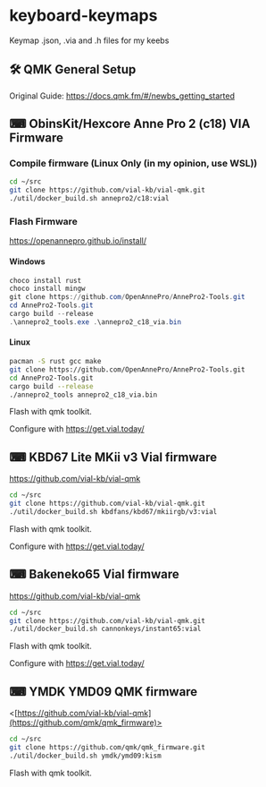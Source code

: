 # keyboard-keymaps

Keymap .json, .via and .h files for my keebs

## 🛠️ QMK General Setup

Original Guide: <https://docs.qmk.fm/#/newbs_getting_started>

## ⌨ ObinsKit/Hexcore Anne Pro 2 (c18) VIA Firmware

### Compile firmware (Linux Only (in my opinion, use WSL))

```bash
cd ~/src
git clone https://github.com/vial-kb/vial-qmk.git
./util/docker_build.sh annepro2/c18:vial
```

### Flash Firmware

<https://openannepro.github.io/install/>

#### Windows

```powershell
choco install rust
choco install mingw
git clone https://github.com/OpenAnnePro/AnnePro2-Tools.git
cd AnnePro2-Tools.git
cargo build --release
.\annepro2_tools.exe .\annepro2_c18_via.bin
```

#### Linux

```bash
pacman -S rust gcc make
git clone https://github.com/OpenAnnePro/AnnePro2-Tools.git
cd AnnePro2-Tools.git
cargo build --release
./annepro2_tools annepro2_c18_via.bin
```

Flash with qmk toolkit.

Configure with <https://get.vial.today/>

## ⌨ KBD67 Lite MKii v3 Vial firmware

<https://github.com/vial-kb/vial-qmk>

```bash
cd ~/src
git clone https://github.com/vial-kb/vial-qmk.git
./util/docker_build.sh kbdfans/kbd67/mkiirgb/v3:vial

```

Flash with qmk toolkit.

Configure with <https://get.vial.today/>

## ⌨ Bakeneko65 Vial firmware

<https://github.com/vial-kb/vial-qmk>

```bash
cd ~/src
git clone https://github.com/vial-kb/vial-qmk.git
./util/docker_build.sh cannonkeys/instant65:vial

```

Flash with qmk toolkit.

Configure with <https://get.vial.today/>

## ⌨ YMDK YMD09 QMK firmware

<[https://github.com/vial-kb/vial-qmk](https://github.com/qmk/qmk_firmware)>

```bash
cd ~/src
git clone https://github.com/qmk/qmk_firmware.git
./util/docker_build.sh ymdk/ymd09:kism
```

Flash with qmk toolkit.
